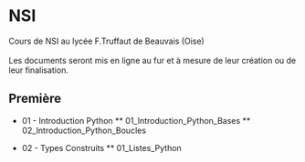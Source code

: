 # **NSI**
 Cours de NSI au lycée F.Truffaut de Beauvais (Oise) </br>
 </br>
 Les documents seront mis en ligne au fur et à mesure de leur création ou de leur finalisation.
 
## **Première**
* 01 - Introduction Python
** 01_Introduction_Python_Bases
** 02_Introduction_Python_Boucles

* 02 - Types Construits
** 01_Listes_Python
